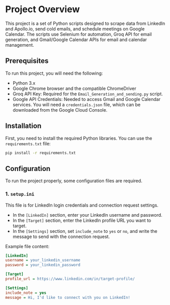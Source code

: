 # Project Overview

This project is a set of Python scripts designed to scrape data from LinkedIn and Apollo.io, send cold emails, and schedule meetings on Google Calendar. The scripts use Selenium for automation, Groq API for email generation, and Gmail/Google Calendar APIs for email and calendar management.

## Prerequisites

To run this project, you will need the following:

- Python 3.x
- Google Chrome browser and the compatible ChromeDriver
- Groq API Key: Required for the `Email_Generation_and_sending.py` script.
- Google API Credentials: Needed to access Gmail and Google Calendar services. You will need a `credentials.json` file, which can be downloaded from the Google Cloud Console.

## Installation

First, you need to install the required Python libraries. You can use the `requirements.txt` file:

```bash
pip install -r requirements.txt

```

## Configuration

To run the project properly, some configuration files are required.

### 1. `setup.ini`

This file is for LinkedIn login credentials and connection request settings.

- In the `[LinkedIn]` section, enter your LinkedIn username and password.
- In the `[Target]` section, enter the LinkedIn profile URL you want to target.
- In the `[Settings]` section, set `include_note` to `yes` or `no`, and write the message to send with the connection request.

Example file content:

```ini
[LinkedIn]
username = your_linkedin_username
password = your_linkedin_password

[Target]
profile_url = https://www.linkedin.com/in/target-profile/

[Settings]
include_note = yes
message = Hi, I'd like to connect with you on LinkedIn!
